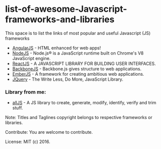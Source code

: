 # list-of-awesome-Javascript-frameworks-and-libraries
This space is to list the links of most popular and useful Javascript (JS) frameworks


* [AngularJS](https://angularjs.org/) - HTML enhanced for web apps!
* [NodeJS](https://nodejs.org/en/) - Node.js® is a JavaScript runtime built on Chrome's V8 JavaScript engine.
* [ReactJS](https://facebook.github.io/react/) - A JAVASCRIPT LIBRARY FOR BUILDING USER INTERFACES.
* [BackboneJS](http://backbonejs.org/) - Backbone.js gives structure to web applications.
* [EmberJS](http://emberjs.com/) - A framework for creating ambitious web applications.
* [JQuery](https://jquery.com/) - The Write Less, Do More, JavaScript Library.


### Library from me:

* [allJS](http://all.js.org) - A JS library to create, generate, modify, identify, verify and trim stuff.

Note: Titles and Taglines copyright belongs to respective frameworks or libraries.

Contribute: You are welcome to contribute.

License: MIT (c) 2016.
